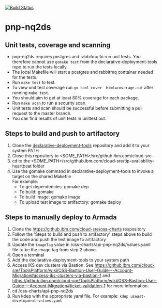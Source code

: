 [![Build Status](https://wcp-cto-sre-jenkins.swg-devops.com/buildStatus/icon?job=Pipeline/api-pnp-nq2ds/master)](https://wcp-cto-sre-jenkins.swg-devops.com/job/Pipeline/job/api-pnp-nq2ds/job/master/)
 

# pnp-nq2ds

## Unit tests, coverage and scanning

- pnp-nq2ds requires postgres and rabbitmq to run unit tests.  You therefore
cannot use `gomake test` from the declarative-deployment-tools repo to run the tests locally.
- The local Makefile will start a postgres and rabbitmq container needed for the tests.
- Run `make test` to test.
- To view unit test coverage run `go tool cover -html=coverage.out` after running `make test`.
- You should aim to get at least 80% coverage for each package.
- Run `make scan` to run a security scan.
- Unit tests and scan should be successful before submitting a pull request to the master branch.
- You can find results of unit tests in unittest.out.


## Steps to build and push to artifactory

1. Clone the [declarative-deployment-tools](https://github.ibm.com/cloud-sre/declarative-deployment-tools) repository and add it to your system PATH
2. Close this repository to <SOME_PATH>/src/github.ibm.com/cloud-sre
3. cd to the <SOME_PATH>/src/github.ibm.com/cloud-sre/tip-availability-heartbeat folder
4. Use the gomake command in declarative-deployment-tools to invoke a target on the shared Makefile  
    For example:  
    - To get dependencies: gomake dep
    - To build: gomake
    - To build image: gomake image
    - To upload test image to artifactory: gomake deploy

## Steps to manually deploy to Armada

1. Clone the https://github.ibm.com/cloud-sre/oss-charts respository
2. Follow the 'Steps to build and push to artifactory' steps above to build the code and push the test image to artifactory
3. Update the `imageTag` value in /oss-charts/api-pnp-nq2ds/values.yaml file to be the image tag from step 2 above
4. Open a terminal
5. Add the declarative-deployment-tools to your system path
6. Access IKS dev clusters via Bastion.  See https://github.ibm.com/cloud-sre/ToolsPlatform/wiki/OSS-Bastion-User-Guide---Account-Migration#access-iks-clusters-via-bastion-1 and https://github.ibm.com/cloud-sre/ToolsPlatform/wiki/OSS-Bastion-User-Guide---Account-Migration#ticket-validation-1 for more information.
7.  cd /oss-charts/api-pnp-nq2ds
8.  Run kdep with the appropriate yaml file. For example: `kdep useast-development-values.yaml`

